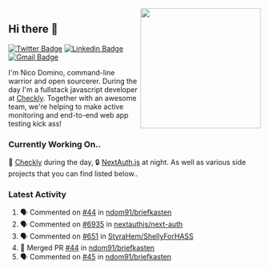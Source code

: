 <img align="right" src="https://user-images.githubusercontent.com/7415984/172472491-91b16eac-fa22-4ecf-92df-d687139fd1f9.gif" width="240" />

## Hi there 👋

[![Twitter Badge](https://img.shields.io/badge/-@ndom91-1ca0f1?style=flat-square&labelColor=1ca0f1&logo=twitter&logoColor=white&link=https://twitter.com/ndom91)](https://twitter.com/ndom91) [![Linkedin Badge](https://img.shields.io/badge/-ndom91-blue?style=flat-square&logo=Linkedin&logoColor=white&link=https://www.linkedin.com/in/ndom91/)](https://www.linkedin.com/in/ndom91/) [![Gmail Badge](https://img.shields.io/badge/-yo@ndo.dev-c14438?style=flat-square&logo=mail.ru&logoColor=white&link=mailto:yo@ndo.dev)](mailto:yo@ndo.dev)

I'm Nico Domino, command-line warrior and open sourcerer. During the day I'm a fullstack javascript developer at [Checkly](https://checklyhq.com). Together with an awesome team, we're helping to make active monitoring and end-to-end web app testing kick ass!

### Currently Working On..

🦝 [Checkly](https://checklyhq.com) during the day, 🔒 [NextAuth.js](https://github.com/nextauthjs/next-auth) at night. As well as various side projects that you can find listed below..

<!--START_SECTION_PROFILE_VIEWS:readme-info-->
<!--END_SECTION_PROFILE_VIEWS:readme-info-->

<!--START_SECTION_DAILY_COMMIT:readme-info-->
<!--END_SECTION_DAILY_COMMIT:readme-info-->

<!--START_SECTION_WEEKLY_COMMIT:readme-info-->
<!--END_SECTION_WEEKLY_COMMIT:readme-info-->

### Latest Activity

<!--START_SECTION:activity-->
1. 🗣 Commented on [#44](https://github.com/ndom91/briefkasten/issues/44) in [ndom91/briefkasten](https://github.com/ndom91/briefkasten)
2. 🗣 Commented on [#6935](https://github.com/nextauthjs/next-auth/issues/6935) in [nextauthjs/next-auth](https://github.com/nextauthjs/next-auth)
3. 🗣 Commented on [#651](https://github.com/StyraHem/ShellyForHASS/issues/651) in [StyraHem/ShellyForHASS](https://github.com/StyraHem/ShellyForHASS)
4. 🎉 Merged PR [#44](https://github.com/ndom91/briefkasten/pull/44) in [ndom91/briefkasten](https://github.com/ndom91/briefkasten)
5. 🗣 Commented on [#45](https://github.com/ndom91/briefkasten/issues/45) in [ndom91/briefkasten](https://github.com/ndom91/briefkasten)
<!--END_SECTION:activity-->
